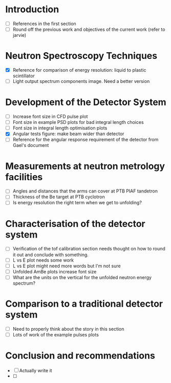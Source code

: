 # Introduction
- [ ] References in the first section
- [ ] Round off the previous work and objectives of the current work (refer to jarvie)

# Neutron Spectroscopy Techniques
- [x] Reference for comparison of energy resolution: liquid to plastic scintillator
- [ ] Light output spectrum components image. Need a better version

# Development of the Detector System
- [ ] Increase font size in CFD pulse plot
- [ ] Font size in example PSD plots for bad integral length choices
- [ ] Font size in integral length optimisation plots
- [x] Angular tests figure: make beam wider than detector
- [ ] Reference for the angular response requirement of the detector from Gael's document

# Measurements at neutron metrology facilities
- [ ] Angles and distances that the arms can cover at PTB PIAF tandetron
- [ ] Thickness of the Be target at PTB cyclotron
- [ ] Is energy resolution the right term when we get to unfolding?

# Characterisation of the detector system
- [ ] Verification of the tof calibration section needs thought on how to round it out and conclude with something.
- [ ] L vs E plot needs some work
- [ ] L vs E plot might need more words but I'm not sure
- [ ] Unfolded AmBe plots increase font size
- [ ] What are the units on the vertical for the unfolded neutron energy spectrum?

# Comparison to a traditional detector system
- [ ] Need to properly think about the story in this section
- [ ] Lots of work of the example pulses plots

# Conclusion and recommendations
- [ ] Actually write it
- [ ] 